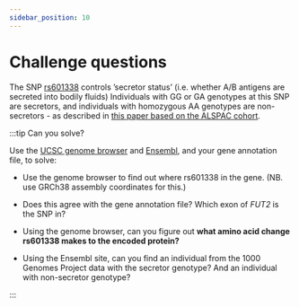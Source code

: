 ```yaml
---
sidebar_position: 10
---
```


# Challenge questions

The SNP [rs601338](https://www.ncbi.nlm.nih.gov/snp/rs601338) controls ’secretor status’ (i.e. whether A/B
antigens are secreted into bodily fluids) Individuals with GG or GA genotypes at this SNP are secretors, and
individuals with homozygous AA genotypes are non-secretors - as described in [this paper based on the ALSPAC
cohort](https://doi.org/10.12688/wellcomeopenres.14636.2).

:::tip Can you solve?

Use the [UCSC genome browser](https://genome.ucsc.edu) and [Ensembl](http://www.ensembl.org/index.html), and your gene
annotation file, to solve:

* Use the genome browser to find out where rs601338 in the gene.  (NB. use GRCh38 assembly coordinates for this.)

* Does this agree with the gene annotation file?  Which exon of *FUT2* is the SNP in?

* Using the genome browser, can you figure out **what amino acid change rs601338 makes to the encoded protein?**

* Using the Ensembl site, can you find an individual from the 1000 Genomes Project data with the secretor genotype?  And an individual with
non-secretor genotype?

:::
